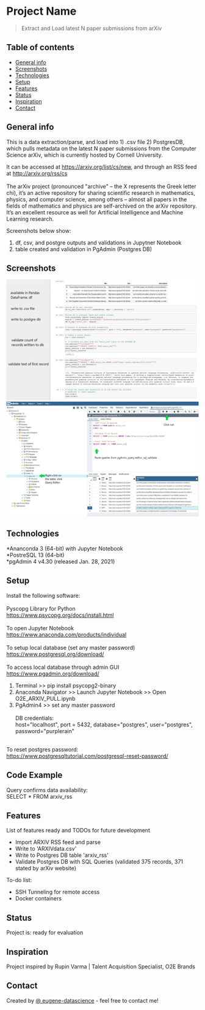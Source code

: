 # Project Name
> Extract and Load latest N paper submissions from arXiv

## Table of contents
* [General info](#general-info)
* [Screenshots](#screenshots)
* [Technologies](#technologies)
* [Setup](#setup)
* [Features](#features)
* [Status](#status)
* [Inspiration](#inspiration)
* [Contact](#contact)

## General info
This is a data extraction/parse, and load into 1) .csv file 2) PostgresDB, which pulls metadata on the latest N paper submissions from the Computer Science arXiv, which is currently hosted by Cornell University.<br />


It can be accessed at https://arxiv.org/list/cs/new, and through an RSS feed at http://arxiv.org/rss/cs<br /><br />
The arXiv project (pronounced "archive" – the X represents the Greek letter chi), it’s an active repository for sharing scientific research in mathematics, physics, and computer science, among others – almost all papers in the fields of mathematics and physics are self-archived on the arXiv repository.
It’s an excellent resource as well for Artificial Intelligence and Machine Learning research.<br />

Screenshots below show:

1) df, csv, and postgre outputs and validations in Jupytner Notebook<br />
2) table created and validation in PgAdmin (Postgres DB)<br />


## Screenshots
![JupyterNotebook](https://github.com/eugene-datascience/O2E-Demo/blob/master/jupyternotebook.JPG)<br />
![Postgres](https://github.com/eugene-datascience/O2E-Demo/blob/master/postgrestable.JPG)

## Technologies<br />
*Ananconda 3 (64-bit) with Jupyter Notebook<br />
*PostreSQL 13 (64-bit)<br />
*pgAdmin 4 v4.30 (released Jan. 28, 2021)

## Setup
Install the following software: <br /> <br />
Pyscopg Library for Python <br />
https://www.psycopg.org/docs/install.html <br /> <br />
To open Jupyter Notebook<br />
https://www.anaconda.com/products/individual<br /><br />
To setup local database (set any master password)<br />
https://www.postgresql.org/download/<br /><br />
To access local database through admin GUI<br />
https://www.pgadmin.org/download/<br />

1. Terminal >> pip install psycopg2-binary
2. Anaconda Navigator >> Launch Jupyter Notebook >> Open O2E_ARXIV_PULL.ipynb<br />
3. PgAdmin4 >> set any master password<br /><br />
DB credentials:<br />
host="localhost", port = 5432, database="postgres", user="postgres", password="purplerain"<br /><br />

To reset postgres password:<br />
https://www.postgresqltutorial.com/postgresql-reset-password/

## Code Example
Query confirms data availability:  <br />
SELECT * FROM arxiv_rss

## Features
List of features ready and TODOs for future development
* Import ARXIV RSS feed and parse 
* Write to 'ARXIVdata.csv'
* Write to Postgres DB table 'arxiv_rss'
* Validate Postgres DB with SQL Queries (validated 375 records, 371 stated by arXiv website)

To-do list:
* SSH Tunneling for remote access
* Docker containers

## Status
Project is: ready for evaluation

## Inspiration
Project inspired by Rupin Varma | Talent Acquisition Specialist, O2E Brands

## Contact
Created by [@
eugene-datascience](eugene.wong003@gmail.com) - feel free to contact me!
